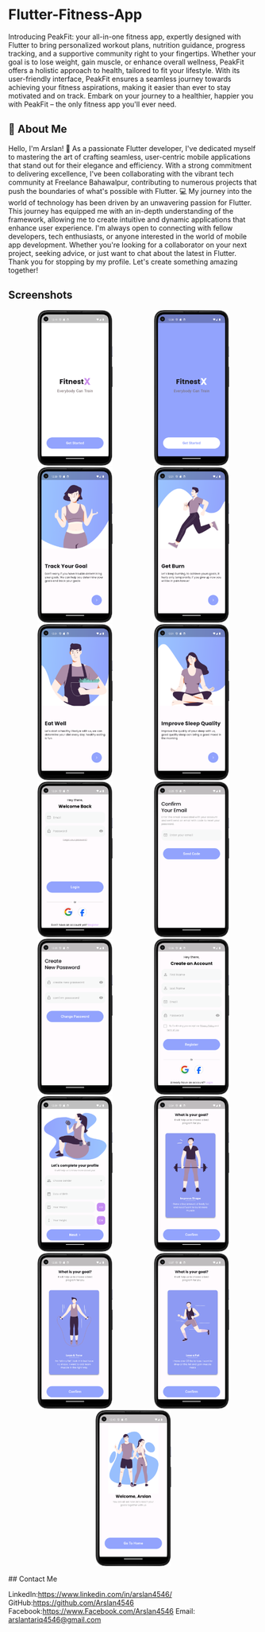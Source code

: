 
# Flutter-Fitness-App

Introducing PeakFit: your all-in-one fitness app, expertly designed with Flutter to bring personalized workout plans, nutrition guidance, progress tracking, and a supportive community right to your fingertips. Whether your goal is to lose weight, gain muscle, or enhance overall wellness, PeakFit offers a holistic approach to health, tailored to fit your lifestyle. With its user-friendly interface, PeakFit ensures a seamless journey towards achieving your fitness aspirations, making it easier than ever to stay motivated and on track. Embark on your journey to a healthier, happier you with PeakFit – the only fitness app you'll ever need.
## 🚀 About Me

Hello, I'm Arslan! 👋
As a passionate Flutter developer, I've dedicated myself to mastering the art of crafting seamless, user-centric mobile applications that stand out for their elegance and efficiency. With a strong commitment to delivering excellence, I've been collaborating with the vibrant tech community at Freelance Bahawalpur, contributing to numerous projects that push the boundaries of what's possible with Flutter.
💻 My journey into the world of technology has been driven by an unwavering passion for Flutter. This journey has equipped me with an in-depth understanding of the framework, allowing me to create intuitive and dynamic applications that enhance user experience.
I'm always open to connecting with fellow developers, tech enthusiasts, or anyone interested in the world of mobile app development. Whether you're looking for a collaborator on your next project, seeking advice, or just want to chat about the latest in Flutter.
Thank you for stopping by my profile. Let's create something amazing together!

## Screenshots

<p align="center">
  <img src="https://github.com/Arslan4546/Flutter-Fitness-App/blob/main/assets/screenshots/ss1.png" alt="Screenshot 1" width="30%" style="margin: 0 40px;"/>
  <img src="https://github.com/Arslan4546/Flutter-Fitness-App/blob/main/assets/screenshots/ss2.png" alt="Screenshot 2" width="30%" style="margin: 0 40px;"/>
  <img src="https://github.com/Arslan4546/Flutter-Fitness-App/blob/main/assets/screenshots/ss3.png" alt="Screenshot 3" width="30%" style="margin: 0 40px;"/>
   <img src="https://github.com/Arslan4546/Flutter-Fitness-App/blob/main/assets/screenshots/ss4.png" alt="Screenshot 1" width="30%" style="margin: 0 40px;"/>
  <img src="https://github.com/Arslan4546/Flutter-Fitness-App/blob/main/assets/screenshots/ss5.png" alt="Screenshot 2" width="30%" style="margin: 0 40px;"/>
  <img src="https://github.com/Arslan4546/Flutter-Fitness-App/blob/main/assets/screenshots/ss6.png" alt="Screenshot 3" width="30%" style="margin: 0 40px;"/>
   <img src="https://github.com/Arslan4546/Flutter-Fitness-App/blob/main/assets/screenshots/ss7.png" alt="Screenshot 1" width="30%" style="margin: 0 40px;"/>
  <img src="https://github.com/Arslan4546/Flutter-Fitness-App/blob/main/assets/screenshots/ss8.png" alt="Screenshot 2" width="30%" style="margin: 0 40px;"/>
  <img src="https://github.com/Arslan4546/Flutter-Fitness-App/blob/main/assets/screenshots/ss9.png" alt="Screenshot 3" width="30%" style="margin: 0 40px;"/>
   <img src="https://github.com/Arslan4546/Flutter-Fitness-App/blob/main/assets/screenshots/ss10.png" alt="Screenshot 1" width="30%" style="margin: 0 40px;"/>
  <img src="https://github.com/Arslan4546/Flutter-Fitness-App/blob/main/assets/screenshots/ss11.png" alt="Screenshot 2" width="30%" style="margin: 0 40px;"/>
  <img src="https://github.com/Arslan4546/Flutter-Fitness-App/blob/main/assets/screenshots/ss12.png" alt="Screenshot 3" width="30%" style="margin: 0 40px;"/>
   <img src="https://github.com/Arslan4546/Flutter-Fitness-App/blob/main/assets/screenshots/ss13.png" alt="Screenshot 1" width="30%" style="margin: 0 40px;"/>
  <img src="https://github.com/Arslan4546/Flutter-Fitness-App/blob/main/assets/screenshots/ss14.png" alt="Screenshot 2" width="30%" style="margin: 0 40px;"/>
   <img src="https://github.com/Arslan4546/Flutter-Fitness-App/blob/main/assets/screenshots/ss15.png" alt="Screenshot 2" width="30%" style="margin: 0 40px;"/>
  
</p>
## Contact Me

LinkedIn:https://www.linkedin.com/in/arslan4546/
GitHub:https://github.com/Arslan4546
Facebook:https://www.Facebook.com/Arslan4546
Email: arslantariq4546@gmail.com

